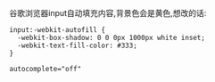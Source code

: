 谷歌浏览器input自动填充内容,背景色会是黄色,想改的话:

```
input:-webkit-autofill {
  -webkit-box-shadow: 0 0 0px 1000px white inset;
  -webkit-text-fill-color: #333;
}
```

`autocomplete="off"`